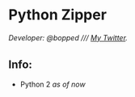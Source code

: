 # Python Zipper


###### Developer: @bopped /// [My Twitter](https://twitter.com/Backdoorcook).

## Info:
- Python 2 *as of now*